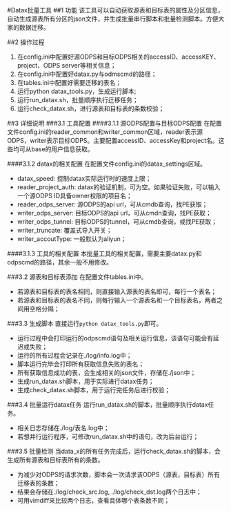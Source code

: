 #Datax批量工具
##1 功能
该工具可以自动获取源表和目标表的属性及分区信息，自动生成源表所有分区的json文件，并生成批量串行脚本和批量检测脚本。方便大家的数据迁移。

##2 操作过程
1. 在config.ini中配置好源ODPS和目标ODPS相关的accessID、accessKEY、project、ODPS server等相关信息；
2. 在config.ini中配置好datax.py与odmscmd的路径；
3. 在tables.ini中配置好需要迁移的表名；
4. 运行python datax_tools.py，生成运行脚本;
5. 运行run_datax.sh，批量顺序执行迁移任务；
6. 运行check_datax.sh，进行源表和目标表的条数校验；

##3 详细说明
###3.1 工具配置
####3.1.1 源ODPS配置与目标ODPS配置
在配置文件config.ini的reader_common和writer_common区域，reader表示源ODPS，writer表示目标ODPS。主要配置accessID、accessKey和project名。这些均可从base的用户信息获取。

####3.1.2 datax的相关配置
在配置文件config.ini的datax_settings区域。

* datax_speed: 控制datax实际运行时的速度上限；
* reader_project_auth: datax的验证机制，可为空。如果验证失败，可以输入一个源ODPS ID具备owner权限的项目名；
* reader_odps_server: 源ODPS的api url，可从cmdb查询，找PE获取；
* writer_odps_server: 目标ODPS的api url，可从cmdn查询，找PE获取；
* writer_odps_tunnel: 目标ODPS的tunnel，可从cmdb查询，或找PE获取；
* writer_truncate: 覆盖式导入开关；
* writer_accoutType: 一般默认为aliyun；

####3.1.3 工具的相关配置
本批量工具的相关配置，需要主要datax.py和odpscmd的路径，其余一般不用修改。

###3.2 源表和目标表添加
在配置文件tables.ini中。

* 若源表和目标表的表名相同，则直接输入源表的表名即可，每行一个表名；
* 若源表和目标表的表名不同，则每行输入一个源表名和一个目标表名，两者之间用空格分隔；

###3.3 生成脚本
直接运行`python datax_tools.py`即可。

* 运行过程中会打印运行的odpscmd语句及相关运行信息，该语句可能会有延迟或失败；
* 运行的所有过程会记录在./log/info.log中；
* 脚本运行完毕会打印所有获取信息失败的表名；
* 所有获取信息成功的表，会生成相关的json文件，存储在./json中；
* 生成run_datax.sh脚本，用于实际进行datax任务；
* 生成check_datax.sh脚本，用于运行完任务后进行校验；

###3.4 批量运行datax任务
运行run_datax.sh的脚本，批量顺序执行datax任务。

* 相关日志存储在./log/表名.log中；
* 若想并行运行程序，可修改run_datax.sh中的语句，改为后台运行；

###3.5 批量检测
当data_x的所有任务完成后，运行check_datax.sh的脚本，会生成所有源表和目标表所有的条数。

* 为减少对ODPS的请求次数，脚本会一次请求该ODPS（源表，目标表）所有迁移表的条数；
* 结果会存储在./log/check_src.log, ./log/check_dst.log两个日志中；
* 可用vimdiff来比较两个日志，查看具体哪个表条数不同；
